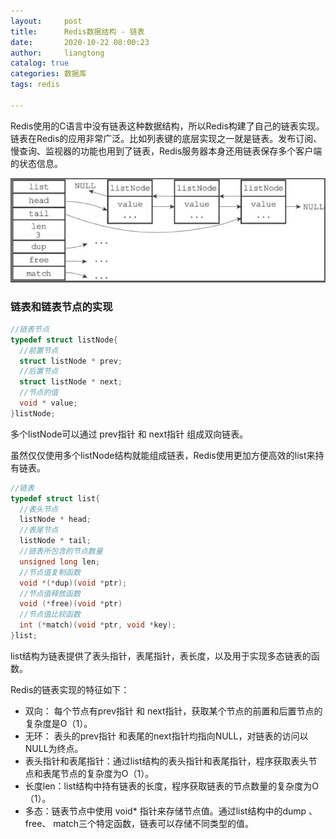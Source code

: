 ```yaml
---
layout:     post
title:      Redis数据结构 - 链表
date:       2020-10-22 08:00:23
author:     liangtong
catalog: true
categories: 数据库
tags: redis

---
```



Redis使用的C语言中没有链表这种数据结构，所以Redis构建了自己的链表实现。
链表在Redis的应用非常广泛。比如列表键的底层实现之一就是链表。发布订阅、慢查询、监视器的功能也用到了链表，Redis服务器本身还用链表保存多个客户端的状态信息。

![](/post/db/20201022/redis_list.png)





### 链表和链表节点的实现

```C
//链表节点
typedef struct listNode{
  //前置节点
  struct listNode * prev;
  //后置节点
  struct listNode * next;
  //节点的值
  void * value;
}listNode;
```

多个listNode可以通过 prev指针 和 next指针 组成双向链表。

虽然仅仅使用多个listNode结构就能组成链表，Redis使用更加方便高效的list来持有链表。

```C
//链表
typedef struct list{
  //表头节点
  listNode * head;
  //表尾节点
  listNode * tail;
  //链表所包含的节点数量
  unsigned long len;
  //节点值复制函数
  void *(*dup)(void *ptr);
  //节点值释放函数
  void (*free)(void *ptr)
  //节点值比较函数
  int (*match)(void *ptr, void *key);
}list;
```

list结构为链表提供了表头指针，表尾指针，表长度，以及用于实现多态链表的函数。




Redis的链表实现的特征如下：

+ 双向： 每个节点有prev指针 和 next指针，获取某个节点的前置和后置节点的复杂度是O（1）。
+ 无环： 表头的prev指针 和表尾的next指针均指向NULL，对链表的访问以NULL为终点。
+ 表头指针和表尾指针：通过list结构的表头指针和表尾指针，程序获取表头节点和表尾节点的复杂度为O（1）。
+ 长度len：list结构中持有链表的长度，程序获取链表的节点数量的复杂度为O（1）。
+ 多态：链表节点中使用 void* 指针来存储节点值。通过list结构中的dump 、free、 match三个特定函数，链表可以存储不同类型的值。





